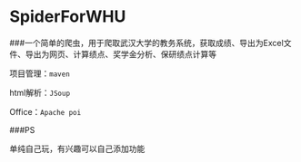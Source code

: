 # SpiderForWHU

###一个简单的爬虫，用于爬取武汉大学的教务系统，获取成绩、导出为Excel文件、导出为网页、计算绩点、奖学金分析、保研绩点计算等

项目管理：`maven`

html解析：`JSoup`

Office：`Apache poi`

###PS

单纯自己玩，有兴趣可以自己添加功能
